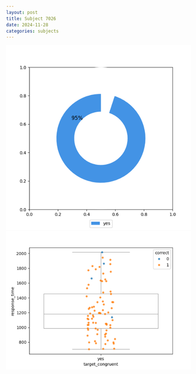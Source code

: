```yaml
---
layout: post
title: Subject 7026
date: 2024-11-28
categories: subjects
---
```


![](data/7026/run-16/7026_accuracy_target_congruence.png)
![](data/7026/run-16/7026_rt_congruence.png)

